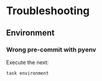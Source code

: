 <!-- Space: ZSH-FLUTTER -->
<!-- Title: Troubleshooting -->

# Troubleshooting

## Environment

### Wrong pre-commit with pyenv

Execute the next:

```{.bash}
task environment
```
